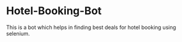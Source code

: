 # Hotel-Booking-Bot
This is a bot which helps in finding best deals for hotel booking using selenium.
